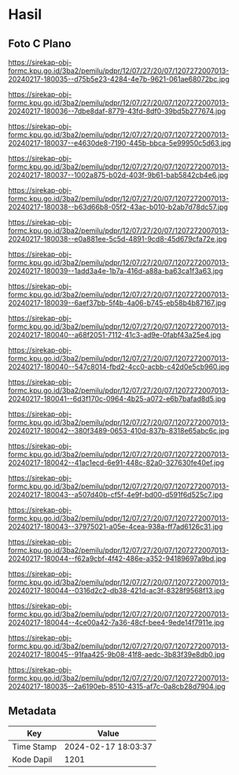 # Hasil

## Foto C Plano

https://sirekap-obj-formc.kpu.go.id/3ba2/pemilu/pdpr/12/07/27/20/07/1207272007013-20240217-180035--d75b5e23-4284-4e7b-9621-061ae68072bc.jpg

https://sirekap-obj-formc.kpu.go.id/3ba2/pemilu/pdpr/12/07/27/20/07/1207272007013-20240217-180036--7dbe8daf-8779-43fd-8df0-39bd5b277674.jpg

https://sirekap-obj-formc.kpu.go.id/3ba2/pemilu/pdpr/12/07/27/20/07/1207272007013-20240217-180037--e4630de8-7190-445b-bbca-5e99950c5d63.jpg

https://sirekap-obj-formc.kpu.go.id/3ba2/pemilu/pdpr/12/07/27/20/07/1207272007013-20240217-180037--1002a875-b02d-403f-9b61-bab5842cb4e6.jpg

https://sirekap-obj-formc.kpu.go.id/3ba2/pemilu/pdpr/12/07/27/20/07/1207272007013-20240217-180038--b63d66b8-05f2-43ac-b010-b2ab7d78dc57.jpg

https://sirekap-obj-formc.kpu.go.id/3ba2/pemilu/pdpr/12/07/27/20/07/1207272007013-20240217-180038--e0a881ee-5c5d-4891-9cd8-45d679cfa72e.jpg

https://sirekap-obj-formc.kpu.go.id/3ba2/pemilu/pdpr/12/07/27/20/07/1207272007013-20240217-180039--1add3a4e-1b7a-416d-a88a-ba63ca1f3a63.jpg

https://sirekap-obj-formc.kpu.go.id/3ba2/pemilu/pdpr/12/07/27/20/07/1207272007013-20240217-180039--6aef37bb-5f4b-4a06-b745-eb58b4b87167.jpg

https://sirekap-obj-formc.kpu.go.id/3ba2/pemilu/pdpr/12/07/27/20/07/1207272007013-20240217-180040--a68f2051-7112-41c3-ad9e-0fabf43a25e4.jpg

https://sirekap-obj-formc.kpu.go.id/3ba2/pemilu/pdpr/12/07/27/20/07/1207272007013-20240217-180040--547c8014-fbd2-4cc0-acbb-c42d0e5cb960.jpg

https://sirekap-obj-formc.kpu.go.id/3ba2/pemilu/pdpr/12/07/27/20/07/1207272007013-20240217-180041--6d3f170c-0964-4b25-a072-e6b7bafad8d5.jpg

https://sirekap-obj-formc.kpu.go.id/3ba2/pemilu/pdpr/12/07/27/20/07/1207272007013-20240217-180042--380f3489-0653-410d-837b-8318e65abc6c.jpg

https://sirekap-obj-formc.kpu.go.id/3ba2/pemilu/pdpr/12/07/27/20/07/1207272007013-20240217-180042--41ac1ecd-6e91-448c-82a0-327630fe40ef.jpg

https://sirekap-obj-formc.kpu.go.id/3ba2/pemilu/pdpr/12/07/27/20/07/1207272007013-20240217-180043--a507d40b-cf5f-4e9f-bd00-d591f6d525c7.jpg

https://sirekap-obj-formc.kpu.go.id/3ba2/pemilu/pdpr/12/07/27/20/07/1207272007013-20240217-180043--37975021-a05e-4cea-938a-ff7ad6126c31.jpg

https://sirekap-obj-formc.kpu.go.id/3ba2/pemilu/pdpr/12/07/27/20/07/1207272007013-20240217-180044--f62a9cbf-4f42-486e-a352-94189697a9bd.jpg

https://sirekap-obj-formc.kpu.go.id/3ba2/pemilu/pdpr/12/07/27/20/07/1207272007013-20240217-180044--0316d2c2-db38-421d-ac3f-8328f9568f13.jpg

https://sirekap-obj-formc.kpu.go.id/3ba2/pemilu/pdpr/12/07/27/20/07/1207272007013-20240217-180044--4ce00a42-7a36-48cf-bee4-9ede14f7911e.jpg

https://sirekap-obj-formc.kpu.go.id/3ba2/pemilu/pdpr/12/07/27/20/07/1207272007013-20240217-180045--91faa425-9b08-41f8-aedc-3b83f39e8db0.jpg

https://sirekap-obj-formc.kpu.go.id/3ba2/pemilu/pdpr/12/07/27/20/07/1207272007013-20240217-180035--2a6190eb-8510-4315-af7c-0a8cb28d7904.jpg


## Metadata

| Key        | Value               |
| ---------- | ------------------- |
| Time Stamp | 2024-02-17 18:03:37 |
| Kode Dapil | 1201                |



